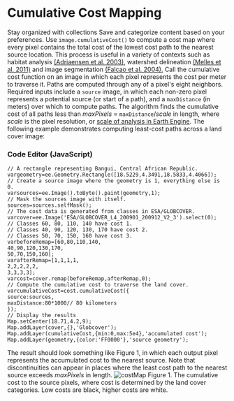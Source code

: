  
#  Cumulative Cost Mapping 
Stay organized with collections  Save and categorize content based on your preferences. 
Use `image.cumulativeCost()` to compute a cost map where every pixel contains the total cost of the lowest cost path to the nearest source location. This process is useful in a variety of contexts such as habitat analysis [(Adriaensen et al. 2003)](http://www.sciencedirect.com/science/article/pii/S0169204602002426), watershed delineation [(Melles et al. 2011)](http://www.sciencedirect.com/science/article/pii/S1878029611001691) and image segmentation [(Falcao et al. 2004).](http://ieeexplore.ieee.org/stamp/stamp.jsp?arnumber=1261076) Call the cumulative cost function on an image in which each pixel represents the cost per meter to traverse it. Paths are computed through any of a pixel's eight neighbors. Required inputs include a `source` image, in which each non-zero pixel represents a potential source (or start of a path), and a `maxDistance` (in meters) over which to compute paths. The algorithm finds the cumulative cost of all paths less than _maxPixels_ = `maxDistance`/_scale_ in length, where _scale_ is the pixel resolution, or [scale of analysis in Earth Engine](https://developers.google.com/earth-engine/guides/scale).
The following example demonstrates computing least-cost paths across a land cover image:
### Code Editor (JavaScript)
```
// A rectangle representing Bangui, Central African Republic.
vargeometry=ee.Geometry.Rectangle([18.5229,4.3491,18.5833,4.4066]);
// Create a source image where the geometry is 1, everything else is 0.
varsources=ee.Image().toByte().paint(geometry,1);
// Mask the sources image with itself.
sources=sources.selfMask();
// The cost data is generated from classes in ESA/GLOBCOVER.
varcover=ee.Image('ESA/GLOBCOVER_L4_200901_200912_V2_3').select(0);
// Classes 60, 80, 110, 140 have cost 1.
// Classes 40, 90, 120, 130, 170 have cost 2.
// Classes 50, 70, 150, 160 have cost 3.
varbeforeRemap=[60,80,110,140,
40,90,120,130,170,
50,70,150,160];
varafterRemap=[1,1,1,1,
2,2,2,2,2,
3,3,3,3];
varcost=cover.remap(beforeRemap,afterRemap,0);
// Compute the cumulative cost to traverse the land cover.
varcumulativeCost=cost.cumulativeCost({
source:sources,
maxDistance:80*1000// 80 kilometers
});
// Display the results
Map.setCenter(18.71,4.2,9);
Map.addLayer(cover,{},'Globcover');
Map.addLayer(cumulativeCost,{min:0,max:5e4},'accumulated cost');
Map.addLayer(geometry,{color:'FF0000'},'source geometry');
```

The result should look something like Figure 1, in which each output pixel represents the accumulated cost to the nearest source. Note that discontinuities can appear in places where the least cost path to the nearest source exceeds _maxPixels_ in length.
![costMap](https://developers.google.com/static/earth-engine/images/CumulativeCost.png) Figure 1. The cumulative cost to the source pixels, where cost is determined by the land cover categories. Low costs are black, higher costs are white. 
